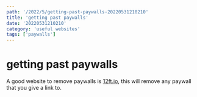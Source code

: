 ```yaml
---
path: '/2022/5/getting-past-paywalls-20220531210210'
title: 'getting past paywalls'
date: '20220531210210'
category: 'useful websites'
tags: ['paywalls']
---
```


# getting past paywalls
A good website to remove paywalls is [12ft.io](https://12ft.io), this will remove
any paywall that you give a link to.

